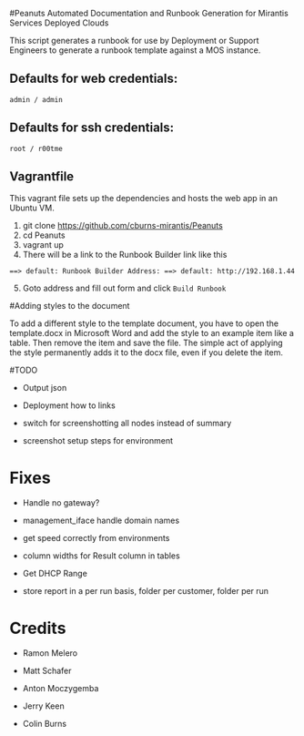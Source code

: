 #Peanuts
Automated Documentation and Runbook Generation for Mirantis Services Deployed Clouds

This script generates a runbook for use by Deployment or Support Engineers to generate a runbook template against a MOS instance.

## Defaults for web credentials:

`admin / admin`

## Defaults for ssh credentials:

`root / r00tme`

## Vagrantfile

This vagrant file sets up the dependencies and hosts the web app in an Ubuntu VM.

1. git clone https://github.com/cburns-mirantis/Peanuts
2. cd Peanuts
3. vagrant up
4. There will be a link to the Runbook Builder link like this

`==> default: Runbook Builder Address:
==> default: http://192.168.1.44`

5. Goto address and fill out form and click `Build Runbook`

#Adding styles to the document

To add a different style to the template document, you have to open the template.docx in Microsoft Word and add the style to an example item like a table. Then remove the item and save the file. The simple act of applying the style permanently adds it to the docx file, even if you delete the item.

#TODO

* Output json

* Deployment how to links

* switch for screenshotting all nodes instead of summary

* screenshot setup steps for environment

# Fixes

* Handle no gateway?

* management_iface handle domain names

* get speed correctly from environments

* column widths for Result column in tables

* Get DHCP Range

* store report in a per run basis, folder per customer, folder per run

# Credits
* Ramon Melero

* Matt Schafer

* Anton Moczygemba

* Jerry Keen

* Colin Burns
